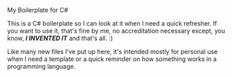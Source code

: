﻿My Boilerplate for C\# 

This is a C# boilerplate so I can look at it when I need a quick refresher.  If you want to use it, that's fine by me, no accreditation necessary except, you know, ***I INVENTED IT*** and that's all.  :)

Like many new files I've put up here, it's intended mostly for personal use when I need a template or a quick reminder on how something works in a programming language.  